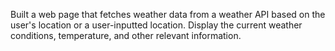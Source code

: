 Built a web page that fetches weather data from a weather API based on the user's location or a user-inputted location. Display the current weather conditions, temperature, and other relevant information.
